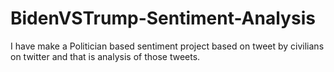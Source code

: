 # BidenVSTrump-Sentiment-Analysis
I have make a Politician based sentiment project based on tweet by civilians on twitter and that is analysis of those tweets.
